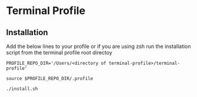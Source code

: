 
# Terminal Profile

## Installation

Add the below lines to your profile or if you are using zsh run the installation script from the terminal profile root directoy

```
PROFILE_REPO_DIR='/Users/<directory of terminal-profile>/terminal-profile'

source $PROFILE_REPO_DIR/.profile
```

`./install.sh`


